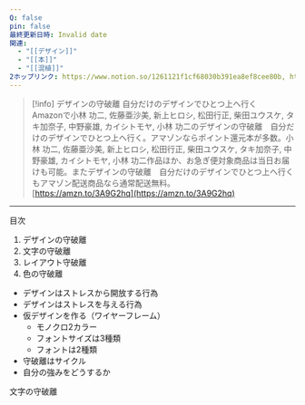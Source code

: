 ```yaml
---
Q: false
pin: false
最終更新日時: Invalid date
関連:
  - "[[デザイン]]"
  - "[[本]]"
  - "[[混植]]"
2ホップリンク: https://www.notion.so/1261121f1cf68030b391ea8ef8cee80b, https://www.notion.so/1271121f1cf68090b3eeee1ced3a5048, https://www.notion.so/1271121f1cf680ad8be8daf40a6eac4d, https://www.notion.so/aa60ecfccf0844fe92977d9968aefe52,https://www.notion.so/1271121f1cf68090b3eeee1ced3a5048, https://www.notion.so/1341121f1cf68071a04fe79d82eb0185, https://www.notion.so/13a1121f1cf680cb9ab6c5e7d797ef2d, https://www.notion.so/5377a9ad4d2e45db983cd259121be54c, https://www.notion.so/5678c34a38bd40d88efd48ab8edf105a, https://www.notion.so/7b6eb5c588524ee59f809fec09c151f8,https://www.notion.so/1271121f1cf68090b3eeee1ced3a5048, https://www.notion.so/747827c179d544feaa11e27c2985563c
---
```

  

  

> [!info] デザインの守破離 自分だけのデザインでひとつ上へ行く  
> Amazonで小林 功二, 佐藤亜沙美, 新上ヒロシ, 松田行正, 柴田ユウスケ, タキ加奈子, 中野豪雄, カイシトモヤ, 小林 功二のデザインの守破離　自分だけのデザインでひとつ上へ行く。アマゾンならポイント還元本が多数。小林 功二, 佐藤亜沙美, 新上ヒロシ, 松田行正, 柴田ユウスケ, タキ加奈子, 中野豪雄, カイシトモヤ, 小林 功二作品ほか、お急ぎ便対象商品は当日お届けも可能。またデザインの守破離　自分だけのデザインでひとつ上へ行くもアマゾン配送商品なら通常配送無料。  
> [https://amzn.to/3A9G2hq](https://amzn.to/3A9G2hq)  

  

---

目次

1. デザインの守破離
2. 文字の守破離
3. レイアウト守破離
4. 色の守破離

  

  

- デザインはストレスから開放する行為
- デザインはストレスを与える行為
- 仮デザインを作る（ワイヤーフレーム）
    - モノクロ2カラー
    - フォントサイズは3種類
    - フォントは2種類
- 守破離はサイクル
- 自分の強みをどうするか

  

文字の守破離